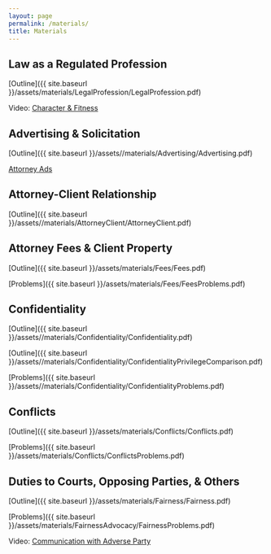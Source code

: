 ```yaml
---
layout: page
permalink: /materials/
title: Materials
---
```


## Law as a Regulated Profession

[Outline]({{ site.baseurl }}/assets/materials/LegalProfession/LegalProfession.pdf)

Video: [Character & Fitness](https://drive.google.com/open?id=1dmPA2K2iP2slrd9MCBYA7HMzt0N--aDc)


## Advertising & Solicitation 

[Outline]({{ site.baseurl }}/assets//materials/Advertising/Advertising.pdf)

[Attorney Ads](https://docs.google.com/presentation/d/1WjdHg_oxLHyGuGB-Te0KAZCOUj6BhYar7AMM42gx1bw/edit?usp=sharing)


## Attorney-Client Relationship 

[Outline]({{ site.baseurl }}/assets//materials/AttorneyClient/AttorneyClient.pdf)


## Attorney Fees & Client Property

[Outline]({{ site.baseurl }}/assets/materials/Fees/Fees.pdf)

[Problems]({{ site.baseurl }}/assets/materials/Fees/FeesProblems.pdf)

## Confidentiality 

[Outline]({{ site.baseurl }}/assets//materials/Confidentiality/Confidentiality.pdf)

[Outline]({{ site.baseurl }}/assets//materials/Confidentiality/ConfidentialityPrivilegeComparison.pdf)

[Problems]({{ site.baseurl }}/assets//materials/Confidentiality/ConfidentialityProblems.pdf)


## Conflicts 

[Outline]({{ site.baseurl }}/assets/materials/Conflicts/Conflicts.pdf)

[Problems]({{ site.baseurl }}/assets/materials/Conflicts/ConflictsProblems.pdf)


## Duties to Courts, Opposing Parties, & Others  

[Outline]({{ site.baseurl }}/assets/materials/Fairness/Fairness.pdf)

[Problems]({{ site.baseurl }}/assets/materials/FairnessAdvocacy/FairnessProblems.pdf)

Video: [Communication with Adverse Party](https://drive.google.com/open?id=1Ig7s0p3aee82rIPsvjVzVE3uHpg3wc-c)


